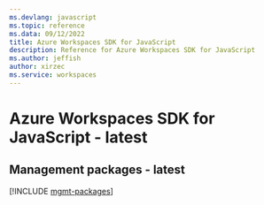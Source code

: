 ```yaml
---
ms.devlang: javascript
ms.topic: reference
ms.data: 09/12/2022
title: Azure Workspaces SDK for JavaScript
description: Reference for Azure Workspaces SDK for JavaScript
ms.author: jeffish
author: xirzec
ms.service: workspaces
---
```

# Azure Workspaces SDK for JavaScript - latest

## Management packages - latest
[!INCLUDE [mgmt-packages](workspaces-mgmt-index.md)]